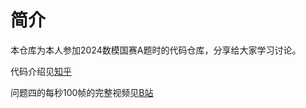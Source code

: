 # 简介

本仓库为本人参加2024数模国赛A题时的代码仓库，分享给大家学习讨论。

代码介绍见[知乎](https://www.zhihu.com/question/666119803/answer/3620354223)

问题四的每秒100帧的完整视频见[B站](https://www.bilibili.com/video/BV1rN44eBEBy/)
